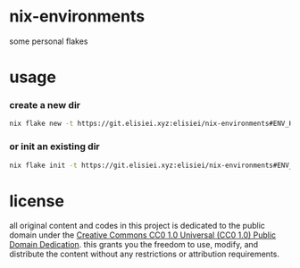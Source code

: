 # nix-environments

some personal flakes

# usage

### create a new dir

```bash
nix flake new -t https://git.elisiei.xyz:elisiei/nix-environments#ENV_HERE
```

### or init an existing dir

```bash
nix flake init -t https://git.elisiei.xyz:elisiei/nix-environments#ENV_HERE
```

# license

all original content and codes in this project is dedicated to the public domain under the
[Creative Commons CC0 1.0 Universal (CC0 1.0) Public Domain Dedication](https://creativecommons.org/publicdomain/zero/1.0/).
this grants you the freedom to use, modify, and distribute the content without any restrictions
or attribution requirements.
